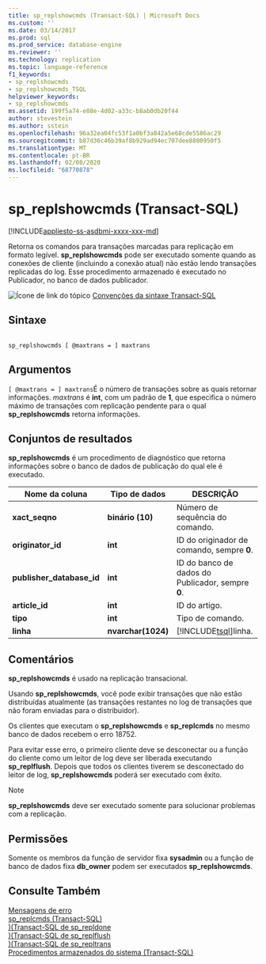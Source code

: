 ```yaml
---
title: sp_replshowcmds (Transact-SQL) | Microsoft Docs
ms.custom: ''
ms.date: 03/14/2017
ms.prod: sql
ms.prod_service: database-engine
ms.reviewer: ''
ms.technology: replication
ms.topic: language-reference
f1_keywords:
- sp_replshowcmds
- sp_replshowcmds_TSQL
helpviewer_keywords:
- sp_replshowcmds
ms.assetid: 199f5a74-e08e-4d02-a33c-b8ab0db20f44
author: stevestein
ms.author: sstein
ms.openlocfilehash: 96a32ea04fc53f1a0bf3a842a5e68cde5586ac29
ms.sourcegitcommit: b87d36c46b39af8b929ad94ec707dee8800950f5
ms.translationtype: MT
ms.contentlocale: pt-BR
ms.lasthandoff: 02/08/2020
ms.locfileid: "68770878"
---
```

# <a name="sp_replshowcmds-transact-sql"></a>sp_replshowcmds (Transact-SQL)
[!INCLUDE[appliesto-ss-asdbmi-xxxx-xxx-md](../../includes/appliesto-ss-asdbmi-xxxx-xxx-md.md)]

  Retorna os comandos para transações marcadas para replicação em formato legível. **sp_replshowcmds** pode ser executado somente quando as conexões de cliente (incluindo a conexão atual) não estão lendo transações replicadas do log. Esse procedimento armazenado é executado no Publicador, no banco de dados publicador.  
  
 ![Ícone de link do tópico](../../database-engine/configure-windows/media/topic-link.gif "Ícone de link do tópico") [Convenções da sintaxe Transact-SQL](../../t-sql/language-elements/transact-sql-syntax-conventions-transact-sql.md)  
  
## <a name="syntax"></a>Sintaxe  
  
```  
  
sp_replshowcmds [ @maxtrans = ] maxtrans  
```  
  
## <a name="arguments"></a>Argumentos  
`[ @maxtrans = ] maxtrans`É o número de transações sobre as quais retornar informações. *maxtrans* é **int**, com um padrão de **1**, que especifica o número máximo de transações com replicação pendente para o qual **sp_replshowcmds** retorna informações.  
  
## <a name="result-sets"></a>Conjuntos de resultados  
 **sp_replshowcmds** é um procedimento de diagnóstico que retorna informações sobre o banco de dados de publicação do qual ele é executado.  
  
|Nome da coluna|Tipo de dados|DESCRIÇÃO|  
|-----------------|---------------|-----------------|  
|**xact_seqno**|**binário (10)**|Número de sequência do comando.|  
|**originator_id**|**int**|ID do originador de comando, sempre **0**.|  
|**publisher_database_id**|**int**|ID do banco de dados do Publicador, sempre **0**.|  
|**article_id**|**int**|ID do artigo.|  
|**tipo**|**int**|Tipo de comando.|  
|**linha**|**nvarchar(1024)**|[!INCLUDE[tsql](../../includes/tsql-md.md)]linha.|  
  
## <a name="remarks"></a>Comentários  
 **sp_replshowcmds** é usado na replicação transacional.  
  
 Usando **sp_replshowcmds**, você pode exibir transações que não estão distribuídas atualmente (as transações restantes no log de transações que não foram enviadas para o distribuidor).  
  
 Os clientes que executam o **sp_replshowcmds** e **sp_replcmds** no mesmo banco de dados recebem o erro 18752.  
  
 Para evitar esse erro, o primeiro cliente deve se desconectar ou a função do cliente como um leitor de log deve ser liberada executando **sp_replflush**. Depois que todos os clientes tiverem se desconectado do leitor de log, **sp_replshowcmds** poderá ser executado com êxito.  
  
> [!NOTE]  
>  **sp_replshowcmds** deve ser executado somente para solucionar problemas com a replicação.  
  
## <a name="permissions"></a>Permissões  
 Somente os membros da função de servidor fixa **sysadmin** ou a função de banco de dados fixa **db_owner** podem ser executados **sp_replshowcmds**.  
  
## <a name="see-also"></a>Consulte Também  
 [Mensagens de erro](../../relational-databases/native-client-odbc-error-messages/error-messages.md)   
 [sp_replcmds &#40;Transact-SQL&#41;](../../relational-databases/system-stored-procedures/sp-replcmds-transact-sql.md)   
 [&#41;&#40;Transact-SQL de sp_repldone](../../relational-databases/system-stored-procedures/sp-repldone-transact-sql.md)   
 [&#41;&#40;Transact-SQL de sp_replflush](../../relational-databases/system-stored-procedures/sp-replflush-transact-sql.md)   
 [&#41;&#40;Transact-SQL de sp_repltrans](../../relational-databases/system-stored-procedures/sp-repltrans-transact-sql.md)   
 [Procedimentos armazenados do sistema &#40;Transact-SQL&#41;](../../relational-databases/system-stored-procedures/system-stored-procedures-transact-sql.md)  
  
  
